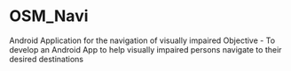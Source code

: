 # OSM_Navi

Android Application for the navigation of visually impaired
Objective - To develop an Android App to help visually impaired persons navigate to their desired destinations

